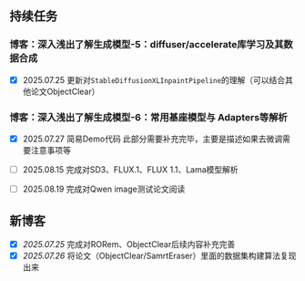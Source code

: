 ## 持续任务
### 博客：深入浅出了解生成模型-5：diffuser/accelerate库学习及其数据合成
- [x] 2025.07.25 更新对`StableDiffusionXLInpaintPipeline`的理解（可以结合其他论文ObjectClear）

### 博客：深入浅出了解生成模型-6：常用基座模型与 Adapters等解析
- [x] 2025.07.27 简易Demo代码 此部分需要补充完毕，主要是描述如果去微调需要注意事项等
- [ ] 2025.08.15 完成对SD3、FLUX.1、FLUX 1.1、Lama模型解析
- [ ] 2025.08.19 完成对Qwen image测试论文阅读


## 新博客
- [x] *2025.07.25* 完成对RORem、ObjectClear后续内容补充完善
- [x] *2025.07.26* 将论文（ObjectClear/SamrtEraser）里面的数据集构建算法复现出来